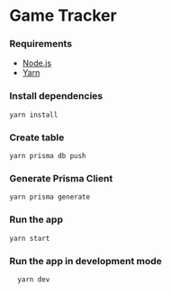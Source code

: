# Game Tracker

### Requirements

  - [Node.js](https://nodejs.org/en/)
  - [Yarn](https://yarnpkg.com/)

### Install dependencies

    yarn install

### Create table

    yarn prisma db push

### Generate Prisma Client

    yarn prisma generate

### Run the app

    yarn start

### Run the app in development mode
  
      yarn dev


